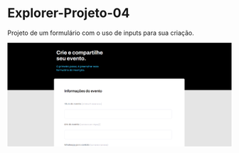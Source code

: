 # Explorer-Projeto-04
Projeto de um formulário com o uso de inputs para sua criação.

<img src="assets/arquivo.gif" alt="Gif demonstrando o projeto">
